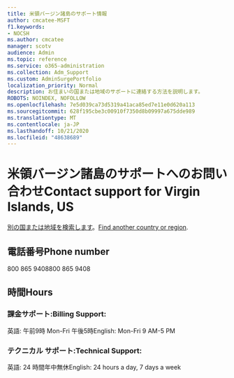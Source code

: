 ```yaml
---
title: 米領バージン諸島のサポート情報
author: cmcatee-MSFT
f1.keywords:
- NOCSH
ms.author: cmcatee
manager: scotv
audience: Admin
ms.topic: reference
ms.service: o365-administration
ms.collection: Adm_Support
ms.custom: AdminSurgePortfolio
localization_priority: Normal
description: お住まいの国または地域のサポートに連絡する方法を説明します。
ROBOTS: NOINDEX, NOFOLLOW
ms.openlocfilehash: 7e5d039ca73d5319a41aca85ed7e11e0d620a113
ms.sourcegitcommit: 628f195cbe3c00910f7350d8b09997a675dde989
ms.translationtype: MT
ms.contentlocale: ja-JP
ms.lasthandoff: 10/21/2020
ms.locfileid: "48638689"
---
```

# <a name="contact-support-for-virgin-islands-us"></a><span data-ttu-id="38d55-103">米領バージン諸島のサポートへのお問い合わせ</span><span class="sxs-lookup"><span data-stu-id="38d55-103">Contact support for Virgin Islands, US</span></span>

<span data-ttu-id="38d55-104">[別の国または地域を検索します](../contact-support-for-business-products.md)。</span><span class="sxs-lookup"><span data-stu-id="38d55-104">[Find another country or region](../contact-support-for-business-products.md).</span></span>

## <a name="phone-number"></a><span data-ttu-id="38d55-105">電話番号</span><span class="sxs-lookup"><span data-stu-id="38d55-105">Phone number</span></span>
<span data-ttu-id="38d55-106">800 865 9408</span><span class="sxs-lookup"><span data-stu-id="38d55-106">800 865 9408</span></span>

## <a name="hours"></a><span data-ttu-id="38d55-107">時間</span><span class="sxs-lookup"><span data-stu-id="38d55-107">Hours</span></span>
### <a name="billing-support"></a><span data-ttu-id="38d55-108">課金サポート:</span><span class="sxs-lookup"><span data-stu-id="38d55-108">Billing Support:</span></span>

<span data-ttu-id="38d55-109">英語: 午前9時 Mon-Fri 午後5時</span><span class="sxs-lookup"><span data-stu-id="38d55-109">English: Mon-Fri 9 AM-5 PM</span></span>

### <a name="technical-support"></a><span data-ttu-id="38d55-110">テクニカル サポート:</span><span class="sxs-lookup"><span data-stu-id="38d55-110">Technical Support:</span></span>

<span data-ttu-id="38d55-111">英語: 24 時間年中無休</span><span class="sxs-lookup"><span data-stu-id="38d55-111">English: 24 hours a day, 7 days a week</span></span>
